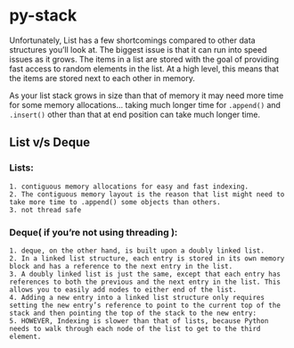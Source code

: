 # py-stack
Unfortunately,
List has a few shortcomings compared to other data structures you’ll look at. The biggest issue is that it can run into speed issues as it grows. The items in a list are stored with the goal of providing fast access to random elements in the list. At a high level, this means that the items are stored next to each other in memory.

As your list stack grows in size than that of memory it may need more time
for some memory allocations... taking much longer time for 
`.append()` and `.insert()` other than that at end position can take much longer time.

## List v/s Deque

### Lists:
    1. contiguous memory allocations for easy and fast indexing. 
    2. The contiguous memory layout is the reason that list might need to take more time to .append() some objects than others.
    3. not thread safe

### Deque( if you’re not using threading ):
    1. deque, on the other hand, is built upon a doubly linked list.
    2. In a linked list structure, each entry is stored in its own memory block and has a reference to the next entry in the list. 
    3. A doubly linked list is just the same, except that each entry has references to both the previous and the next entry in the list. This allows you to easily add nodes to either end of the list.  
    4. Adding a new entry into a linked list structure only requires setting the new entry’s reference to point to the current top of the stack and then pointing the top of the stack to the new entry:
    5. HOWEVER, Indexing is slower than that of lists, because Python needs to walk through each node of the list to get to the third element.
